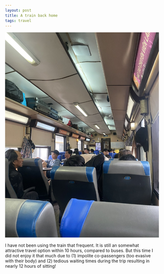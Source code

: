 ```yaml
---
layout: post
title: A train back home
tags: travel
---
```


![On the train from Sai Gon to Khanh Hoa](/assets/train-sg-kh.jpg)

I have not been using the train that frequent. It is still an somewhat attractive travel option within 10 hours, compared to buses. But this time I did not enjoy it that much due to (1) impolite co-passengers (too evasive with their body) and (2) tedious waiting times during the trip resulting in nearly 12 hours of sitting!